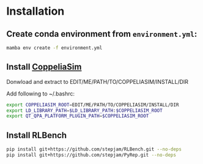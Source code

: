 
# Installation

## Create conda environment from `environment.yml`:
```bash
mamba env create -f environment.yml
```

## Install [CoppeliaSim](https://www.coppeliarobotics.com/files/CoppeliaSim_Edu_V4_1_0_Ubuntu20_04.tar.xz)
Donwload and extract to EDIT/ME/PATH/TO/COPPELIASIM/INSTALL/DIR

Add following to ~/.bashrc:
```bash
export COPPELIASIM_ROOT=EDIT/ME/PATH/TO/COPPELIASIM/INSTALL/DIR
export LD_LIBRARY_PATH=$LD_LIBRARY_PATH:$COPPELIASIM_ROOT
export QT_QPA_PLATFORM_PLUGIN_PATH=$COPPELIASIM_ROOT
```

## Install RLBench
```bash
pip install git+https://github.com/stepjam/RLBench.git --no-deps
pip install git+https://github.com/stepjam/PyRep.git --no-deps
```